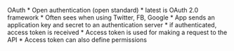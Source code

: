 OAuth
    * Open authentication (open standard)
    * latest is OAuth 2.0 framework
    * Often sees when using Twitter, FB, Google
    * App sends an application key and secret to an authentication server
    * if authenticated, access token is received
    * Access token is used for making a request to the API
    * Access token can also define permissions
    
